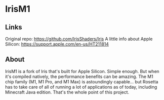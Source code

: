 # IrisM1

## Links

Original repo: https://github.com/IrisShaders/Iris
A little info about Apple Silicon: https://support.apple.com/en-us/HT211814

## About
IrisM1 is a fork of Iris that's built for Apple Silicon. Simple enough. But when it's compiled natively, the performance benefits can be amazing. The M1 chip family (M1, M1 Pro, and M1 Max) is astoundingly capable... but Rosetta has to take care of all of running a lot of applications as of today, including Minecraft Java edition. That's the whole point of this project. 
